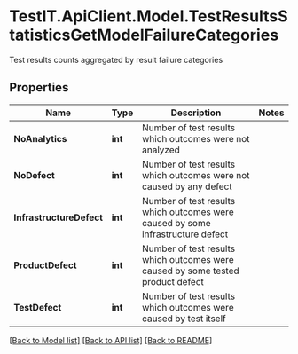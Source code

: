 # TestIT.ApiClient.Model.TestResultsStatisticsGetModelFailureCategories
Test results counts aggregated by result failure categories

## Properties

Name | Type | Description | Notes
------------ | ------------- | ------------- | -------------
**NoAnalytics** | **int** | Number of test results which outcomes were not analyzed | 
**NoDefect** | **int** | Number of test results which outcomes were not caused by any defect | 
**InfrastructureDefect** | **int** | Number of test results which outcomes were caused by some infrastructure defect | 
**ProductDefect** | **int** | Number of test results which outcomes were caused by some tested product defect | 
**TestDefect** | **int** | Number of test results which outcomes were caused by test itself | 

[[Back to Model list]](../README.md#documentation-for-models) [[Back to API list]](../README.md#documentation-for-api-endpoints) [[Back to README]](../README.md)

